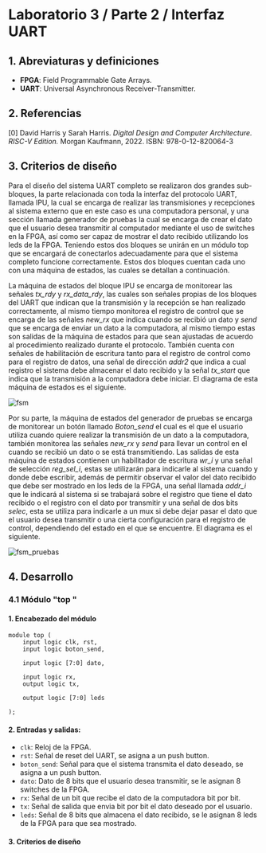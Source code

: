 #  Laboratorio 3 / Parte 2 / Interfaz UART


## 1. Abreviaturas y definiciones
- **FPGA**: Field Programmable Gate Arrays.
- **UART**: Universal Asynchronous Receiver-Transmitter.

## 2. Referencias
[0] David Harris y Sarah Harris. *Digital Design and Computer Architecture. RISC-V Edition.* Morgan Kaufmann, 2022. ISBN: 978-0-12-820064-3

## 3. Criterios de diseño
Para el diseño del sistema UART completo se realizaron dos grandes sub-bloques, la parte relacionada con toda la interfaz del protocolo UART, llamada IPU, la cual se encarga de realizar las transmisiones y recepciones al sistema externo que en este caso es una computadora personal, y una sección llamada generador de pruebas la cual se encarga de crear el dato que el usuario desea transmitir al computador mediante el uso de switches en la FPGA, así como ser capaz de mostrar el dato recibido utilizando los leds de la FPGA. Teniendo estos dos bloques se unirán en un módulo top que se encargará de conectarlos adecuadamente para que el sistema completo funcione correctamente. Estos dos bloques cuentan cada uno con una máquina de estados, las cuales se detallan a continuación.

La máquina de estados del bloque IPU se encarga de monitorear las señales *tx_rdy* y *rx_data_rdy*, las cuales son señales propias de los bloques del UART que indican que la transmisión y la recepción se han realizado correctamente, al mismo tiempo monitorea el registro de control que se encarga de las señales *new_rx* que indica cuando se recibió un dato y *send* que se encarga de enviar un dato a la computadora, al mismo tiempo estas son salidas de la máquina de estados para que sean ajustadas de acuerdo al procedimiento realizado durante el protocolo. También cuenta con señales de habilitación de escritura tanto para el registro de control como para el registro de datos, una señal de dirección *addr2* que indica a cual registro el sistema debe almacenar el dato recibido y la señal *tx_start* que indica que la transmisión a la computadora debe iniciar. El diagrama de esta máquina de estados es el siguiente.

![fsm](https://github.com/EL3313/laboratorio3-equipo-4/assets/112665832/5becc041-35c8-4bca-87a8-1876fc5eb472)

Por su parte, la máquina de estados del generador de pruebas se encarga de monitorear un botón llamado *Boton_send* el cual es el que el usuario utiliza cuando quiere realizar la transmisión de un dato a la computadora, también monitorea las señales *new_rx* y *send* para llevar un control en el cuando se recibió un dato o se está transmitiendo. Las salidas de esta máquina de estados contienen un habilitador de escritura *wr_i* y una señal de selección *reg_sel_i*, estas se utilizarán para indicarle al sistema cuando y donde debe escribir, además de permitir observar el valor del dato recibido que debe ser mostrado en los leds de la FPGA, una señal llamada *addr_i* que le indicará al sistema si se trabajará sobre el registro que tiene el dato recibido o el registro con el dato por transmitir y una señal de dos bits *selec*, esta se utiliza para indicarle a un mux si debe dejar pasar el dato que el usuario desea transmitir o una cierta configuración para el registro de control, dependiendo del estado en el que se encuentre. El diagrama es el siguiente.

![fsm_pruebas](https://github.com/EL3313/laboratorio3-equipo-4/assets/112665832/2035931b-b46f-4d2d-88dd-7b7e928ca687)


## 4. Desarrollo

### 4.1 Módulo "top "
#### 1. Encabezado del módulo
```
module top (
    input logic clk, rst,
    input logic boton_send,

    input logic [7:0] dato,

    input logic rx,
    output logic tx,

    output logic [7:0] leds

);
```

#### 2. Entradas y salidas:
- `clk`: Reloj de la FPGA.
- `rst`: Señal de reset del UART, se asigna a un push button.
- `boton_send`: Señal para que el sistema transmita el dato deseado, se asigna a un push button.
- `dato`: Dato de 8 bits que el usuario desea transmitir, se le asignan 8 switches de la FPGA.
- `rx`: Señal de un bit que recibe el dato de la computadora bit por bit.
- `tx`: Señal de salida que envia bit por bit el dato deseado por el usuario.
- `leds`: Señal de 8 bits que almacena el dato recibido, se le asignan 8 leds de la FPGA para que sea mostrado.

#### 3. Criterios de diseño





